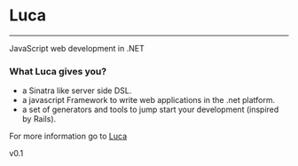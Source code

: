 # Luca #
---

JavaScript web development in .NET

### What Luca gives you? 

*	a Sinatra like server side DSL.
*	a javascript Framework to write web applications in the .net platform.
*	a set of generators and tools to jump start your development (inspired by Rails).

For more information go to [Luca](http://hgarcia.github.com/Luca/index.html)

v0.1